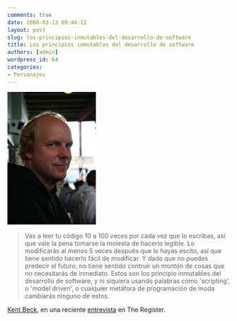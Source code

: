 ```yaml
---
comments: true
date: 2008-03-13 09:44:11
layout: post
slug: los-principios-inmutables-del-desarrollo-de-software
title: Los principios inmutables del desarrollo de software
authors: [admin]
wordpress_id: 64
categories:
- Personajes
---
```


![beck.jpg](beck.jpg)

> Vas a leer tu código 10 a 100 veces por cada vez que lo escribas, así que vale la pena tomarse la molesta de hacerlo legible. Lo modificarás al menos 5 veces después que lo hayas escito, así que tiene sentido hacerlo fácil de modificar. Y dado que no puedes predecir el futuro, no tiene sentido contruir un montón de cosas que no necesitarás de inmediato. Estos son los principio inmutables del desarrollo de software, y ni siquiera usando palabras como 'scripting', o 'model driven', o cualquier metáfora de programación de moda cambiarás ninguno de estos.

[Kent Beck](http://www.threeriversinstitute.org/Kent%20Beck.htm), en una reciente [entrevista](http://www.regdeveloper.co.uk/2008/03/13/web_development_needs_method/) en The Register.

  





